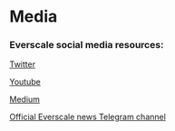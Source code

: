 # Media

### Everscale social media resources:

[Twitter](https://twitter.com/Everscale\_net)

[Youtube](https://www.youtube.com/channel/UCPVBkzUuMD5TlQDGUqyWzzg)

[Medium](https://blog.everscale.network)

[Official Everscale news Telegram channel](https://t.me/everscale\_news)
